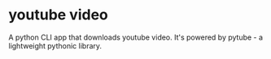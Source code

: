 # youtube video
 A python CLI app that downloads youtube video. It's powered by pytube - a lightweight pythonic library.
